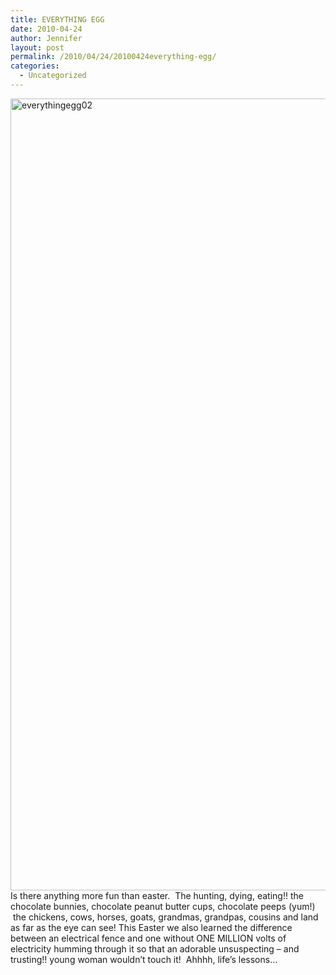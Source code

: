 ```yaml
---
title: EVERYTHING EGG
date: 2010-04-24
author: Jennifer
layout: post
permalink: /2010/04/24/20100424everything-egg/
categories:
  - Uncategorized
---
```

[<img title="everythingegg02" height="1267" alt="everythingegg02" width="950" class="alignleft size-full wp-image-669" src="http://static.squarespace.com/static/50db6bb3e4b015296cd43789/50dfa5b1e4b0dc6320e0b5ea/50dfa5b2e4b0dc6320e0b777/1273576680000/?format=original" />](http://www.flickr.com/photos/jenniferandJennifers_photos/sets/72157623886091296/)Is there anything more fun than easter.  The hunting, dying, eating!! the chocolate bunnies, chocolate peanut butter cups, chocolate peeps (yum!)  the chickens, cows, horses, goats, grandmas, grandpas, cousins and land as far as the eye can see! This Easter we also learned the difference between an electrical fence and one without ONE MILLION volts of electricity humming through it so that an adorable unsuspecting &#8211; and trusting!! young woman wouldn&#8217;t touch it!  Ahhhh, life&#8217;s lessons&#8230;
